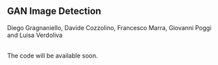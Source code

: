 ## GAN Image Detection
Diego Gragnaniello, Davide Cozzolino, Francesco Marra, Giovanni Poggi and Luisa Verdoliva


<br/>The code will be available soon.
